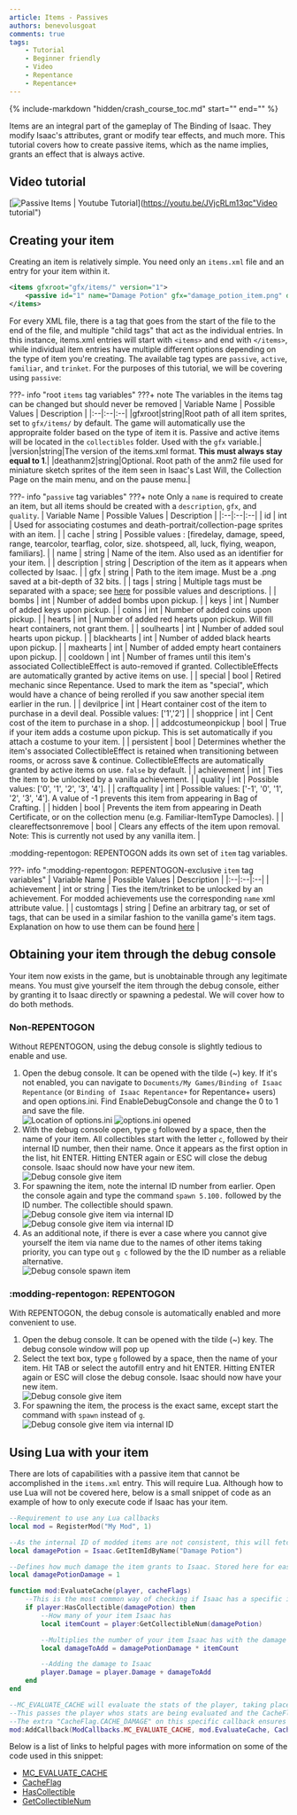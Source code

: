 ```yaml
---
article: Items - Passives
authors: benevolusgoat
comments: true
tags:
    - Tutorial
    - Beginner friendly
    - Video
    - Repentance
    - Repentance+
---
```


{% include-markdown "hidden/crash_course_toc.md" start="<!-- start -->" end="<!-- end -->" %}

Items are an integral part of the gameplay of The Binding of Isaac. They modify Isaac's attributes, grant or modify tear effects, and much more. This tutorial covers how to create passive items, which as the name implies, grants an effect that is always active.

## Video tutorial
[![Passive Items | Youtube Tutorial](https://img.youtube.com/vi/JVjcRLm13qc/0.jpg)](https://youtu.be/JVjcRLm13qc"Video tutorial")

## Creating your item
Creating an item is relatively simple. You need only an `items.xml` file and an entry for your item within it.

```XML
<items gfxroot="gfx/items/" version="1">
    <passive id="1" name="Damage Potion" gfx="damage_potion_item.png" description="It smells like ashes and anger" quality="1" cache="damage" />
</items>
```

For every XML file, there is a tag that goes from the start of the file to the end of the file, and multiple "child tags" that act as the individual entries. In this instance, items.xml entries will start with `<items>` and end with `</items>`, while individual item entries have multiple different options depending on the type of item you're creating. The available tag types are `passive`, `active`, `familiar`, and `trinket`. For the purposes of this tutorial, we will be covering using `passive`:

???- info "root `items` tag variables"
	???+ note
		The variables in the items tag can be changed but should never be removed
	| Variable Name | Possible Values | Description |
	|:--|:--|:--|
	|gfxroot|string|Root path of all item sprites, set to `gfx/items/` by default. The game will automatically use the appropraite folder based on the type of item it is. Passive and active items will be located in the `collectibles` folder. Used with the `gfx` variable.|
	|version|string|The version of the items.xml format. **This must always stay equal to 1**.|
	|deathanm2|string|Optional. Root path of the anm2 file used for miniature sketch sprites of the item seen in Isaac's Last Will, the Collection Page on the main menu, and on the pause menu.|

???- info "`passive` tag variables"
	???+ note
		Only a `name` is required to create an item, but all items should be created with a `description`, `gfx`, and `quality`.
	| Variable Name | Possible Values | Description |
	|:--|:--|:--|
	| id | int | Used for associating costumes and death-portrait/collection-page sprites with an item. |
	| cache | string | Possible values : [firedelay, damage, speed, range, tearcolor, tearflag, color, size. shotspeed, all, luck, flying, weapon, familiars]. |
	| name | string | Name of the item. Also used as an identifier for your item. |
	| description | string | Description of the item as it appears when collected by Isaac. |
	| gfx | string | Path to the item image. Must be a .png saved at a bit-depth of 32 bits. |
	| tags | string | Multiple tags must be separated with a space; see [here](https://wofsauge.github.io/IsaacDocs/rep/xml/items.html#tags-documentation) for possible values and descriptions. |
	| bombs | int | Number of added bombs upon pickup. |
	| keys | int | Number of added keys upon pickup. |
	| coins | int | Number of added coins upon pickup. |
	| hearts | int | Number of added red hearts upon pickup. Will fill heart containers, not grant them. |
	| soulhearts | int | Number of added soul hearts upon pickup. |
	| blackhearts | int | Number of added black hearts upon pickup. |
	| maxhearts | int | Number of added empty heart containers upon pickup. |
	| cooldown | int | Number of frames until this item's associated CollectibleEffect is auto-removed if granted. CollectibleEffects are automatically granted by active items on use. |
	| special | bool | Retired mechanic since Repentance. Used to mark the item as "special", which would have a chance of being rerolled if you saw another special item earlier in the run. |
	| devilprice | int | Heart container cost of the item to purchase in a devil deal. Possible values: ['1','2'] |
	| shopprice | int | Cent cost of the item to purchase in a shop. |
	| addcostumeonpickup | bool | True if your item adds a costume upon pickup. This is set automatically if you attach a costume to your item. |
	| persistent | bool | Determines whether the item's associated CollectibleEffect is retained when transitioning between rooms, or across save & continue. CollectibleEffects are automatically granted by active items on use. `false` by default. |
	| achievement | int | Ties the item to be unlocked by a vanilla achievement. |
	| quality | int | Possible values: ['0', '1', '2', '3', '4']. |
	| craftquality | int | Possible values: ['-1', '0', '1', '2', '3', '4']. A value of -1 prevents this item from appearing in Bag of Crafting. |
	| hidden | bool | Prevents the item from appearing in Death Certificate, or on the collection menu (e.g. Familiar-ItemType Damocles). |
	| cleareffectsonremove | bool | Clears any effects of the item upon removal. Note: This is currently not used by any vanilla item. |

:modding-repentogon: REPENTOGON adds its own set of `item` tag variables.

???- info ":modding-repentogon: REPENTOGON-exclusive `item` tag variables"
	| Variable Name | Possible Values | Description |
	|:--|:--|:--|
	| achievement | int or string | Ties the item/trinket to be unlocked by an achievement. For modded achievements use the corresponding `name` xml attribute value. |
	| customtags | string | Define an arbitrary tag, or set of tags, that can be used in a similar fashion to the vanilla game's item tags. Explanation on how to use them can be found [here](https://repentogon.com/xml/items.html#customtags) |

## Obtaining your item through the debug console
Your item now exists in the game, but is unobtainable through any legitimate means. You must give yourself the item through the debug console, either by granting it to Isaac directly or spawning a pedestal. We will cover how to do both methods.

### Non-REPENTOGON
Without REPENTOGON, using the debug console is slightly tedious to enable and use.

1. Open the debug console. It can be opened with the tilde (~) key. If it's not enabled, you can navigate to `Documents/My Games/Binding of Isaac Repentance` (or `Binding of Isaac Repentance+` for Repentance+ users) and open options.ini. Find EnableDebugConsole and change the 0 to 1 and save the file.<br>
![Location of options.ini](../assets/passive_item/options_ini.png)
![options.ini opened](../assets/passive_item/options_ini_opened.png)
2. With the debug console open, type `g` followed by a space, then the name of your item. All collectibles start with the letter `c`, followed by their internal ID number, then their name. Once it appears as the first option in the list, hit ENTER. Hitting ENTER again or ESC will close the debug console. Isaac should now have your new item.<br>
![Debug console give item](../assets/passive_item/debug_console_rep_1.jpg)
3. For spawning the item, note the internal ID number from earlier. Open the console again and type the command `spawn 5.100.` followed by the ID number. The collectible should spawn.<br>
![Debug console give item via internal ID](../assets/passive_item/debug_console_rep_2.jpg)
![Debug console give item via internal ID](../assets/passive_item/debug_console_rep_3.jpg)
4. As an additional note, if there is ever a case where you cannot give yourself the item via name due to the names of other items taking priority, you can type out `g c` followed by the the ID number as a reliable alternative.<br>
![Debug console spawn item](../assets/passive_item/debug_console_rep_1a.jpg)

### :modding-repentogon: REPENTOGON
With REPENTOGON, the debug console is automatically enabled and more convenient to use.

1. Open the debug console. It can be opened with the tilde (~) key. The debug console window will pop up
2. Select the text box, type `g` followed by a space, then the name of your item. Hit TAB or select the autofill entry and hit ENTER. Hitting ENTER again or ESC will close the debug console. Isaac should now have your new item.<br>
![Debug console give item](../assets/passive_item/debug_console_rgon_1.jpg)
3. For spawning the item, the process is the exact same, except start the command with `spawn` instead of `g`.<br>
![Debug console give item via internal ID](../assets/passive_item/debug_console_rgon_2.jpg)

## Using Lua with your item
There are lots of capabilities with a passive item that cannot be accomplished in the `items.xml` entry. This will require Lua. Although how to use Lua will not be covered here, below is a small snippet of code as an example of how to only execute code if Isaac has your item.

```Lua
--Requirement to use any Lua callbacks
local mod = RegisterMod("My Mod", 1)

--As the internal ID of modded items are not consistent, this will fetch the ID for you.
local damagePotion = Isaac.GetItemIdByName("Damage Potion")

--Defines how much damage the item grants to Isaac. Stored here for easier access and a clear indicator as to what it's used for
local damagePotionDamage = 1

function mod:EvaluateCache(player, cacheFlags)
	--This is the most common way of checking if Isaac has a specific item.
	if player:HasCollectible(damagePotion) then
		--How many of your item Isaac has
		local itemCount = player:GetCollectibleNum(damagePotion)

		--Multiplies the number of your item Isaac has with the damage up. This means multiple of your item will stack the damage bonus!
		local damageToAdd = damagePotionDamage * itemCount

		--Adding the damage to Isaac
		player.Damage = player.Damage + damageToAdd
	end
end

--MC_EVALUATE_CACHE will evaluate the stats of the player, taking place AFTER all vanilla items.
--This passes the player whos stats are being evaluated and the CacheFlag, defining which stat is being evaluated
--The extra "CacheFlag.CACHE_DAMAGE" on this specific callback ensures that this code will ONLY run when evaluating damage
mod:AddCallback(ModCallbacks.MC_EVALUATE_CACHE, mod.EvaluateCache, CacheFlag.CACHE_DAMAGE)
```

Below is a list of links to helpful pages with more information on some of the code used in this snippet:

- [MC_EVALUATE_CACHE](https://wofsauge.github.io/IsaacDocs/rep/enums/ModCallbacks.html#mc_evaluate_cache)
- [CacheFlag](https://wofsauge.github.io/IsaacDocs/rep/enums/CacheFlag.html)
- [HasCollectible](https://wofsauge.github.io/IsaacDocs/rep/EntityPlayer.html#hascollectible)
- [GetCollectibleNum](https://wofsauge.github.io/IsaacDocs/rep/EntityPlayer.html#getcollectiblenum)